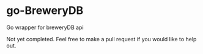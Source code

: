 # go-BreweryDB
Go wrapper for breweryDB api

Not yet completed. Feel free to make a pull request if you would like to help out.
